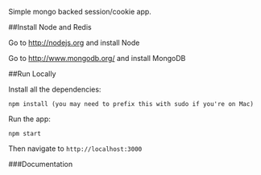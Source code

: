 Simple mongo backed session/cookie app.

##Install Node and Redis

Go to http://nodejs.org and install Node

Go to http://www.mongodb.org/ and install MongoDB

##Run Locally

Install all the dependencies:

    npm install (you may need to prefix this with sudo if you're on Mac)

Run the app:

    npm start

Then navigate to `http://localhost:3000`

###Documentation
